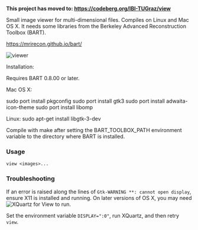 **This project has moved to: https://codeberg.org/IBI-TUGraz/view**

Small image viewer for multi-dimensional files. Compiles
on Linux and Mac OS X. It needs some libraries from
the Berkeley Advanced Reconstruction Toolbox (BART).

https://mrirecon.github.io/bart/

![viewer](viewer.png)


Installation:

Requires BART 0.8.00 or later.


Mac OS X:

sudo port install pkgconfig
sudo port install gtk3
sudo port install adwaita-icon-theme
sudo port install libomp

Linux:
sudo apt-get install libgtk-3-dev



Compile with make after setting the BART_TOOLBOX_PATH
environment variable to the directory where BART
is installed.

### Usage

`view <images>...`

### Troubleshooting

If an error is raised along the lines of
`Gtk-WARNING **: cannot open display`, ensure X11 is installed
and running. On later versions of OS X, you may
need ![XQuartz](https://www.xquartz.org/) for View to run.

Set the environment variable `DISPLAY=":0"`, run XQuartz,
and then retry `view`.

